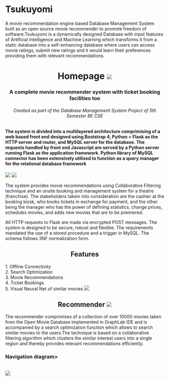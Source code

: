 # Tsukuyomi
A movie recommendation engine based Database Management System built as an open source movie recommender to promote freedom of software.Tsukuyomi is a dynamically designed Database with input features of Artificial Intelligence and Machine Learning which transforms it from a static database into a self-enhancing database where users can access movie ratings, submit new ratings and it would learn their preferences providing them with relevant recommendations. 
<h1 align="center">
  Homepage
  <img src="https://github.com/vgaurav3011/Tsukuyomi/blob/master/pics/Homepage.png"/>
</h1>
<h3 align="center">A complete movie recommender system with ticket booking facilities too</h5>
<h6 align="center">Created as part of the Database Management System Project of 5th Semester BE CSE</h6> 
<h4 p align="left">
The system is divided into a multilayered architecture comprimising of a web based front end designed using Bootstrap 4, Python + Flask as the HTTP server and router, and MySQL server for the database. The requests handled by front end Javascript are served by a Python server running Flask as the application framework. Python library of MySQL connector has been extensively utilised to function as a query manager for the relational database framework
</p>
</h4>
<img src="https://github.com/vgaurav3011/Tsukuyomi/blob/master/pics/Login_Page.png"/>
<img src="https://github.com/vgaurav3011/Tsukuyomi/blob/master/pics/Sign_Up.png"/>

<p align="left">
The system provides movie recommendations using Collaborative Filtering technique and an onsite booking and management system for a theatre (franchise). The stakeholders takein into consideration are the cashier at the booking kiosk, who books tickets in exchange for payment, and the other being the manager who has the power of defining statistics, change prices, schedules movies, and adds new movies that are to be premiered.
</p>
<p align="left">
All HTTP requests to Flask are made via encrypted POST messages. The system is designed to be secure, robust and flexible. The requirements mandated the use of a stored procedure and a trigger in MySQL. The schema follows 3NF normalization form.
</p>
<h2 align="center">
  Features
</h2>
<p align="left">
  1. Offline Connectivity<br>
  2. Search Optimization<br>
  3. Movie Recommendations<br>
  4. Ticket Bookings<br>
  5. Visual Neural Net of similar movies
<img src="https://github.com/vgaurav3011/Tsukuyomi/blob/master/pics/Functionalities.png"/>
<h2 align="center">
  Recommender
  <img src="https://github.com/vgaurav3011/Tsukuyomi/blob/master/pics/Movie_Recommender_View.png"/>
</h2>
<p align="left">
  The recommender comprimises of a collection of over 10000 movies taken from the Open Movie Database implemented in GraphLab IDE and is accompanied by a search optimization function which allows to search similar movies to the users.The technique is based on a collaborative filtering algorithm which clusters the similar interest users into a single region and thereby provides relevant recommendations efficiently.
</p>
<h3>Navigation diagram></h3>
<br>
<img src="https://github.com/vgaurav3011/Tsukuyomi/blob/master/pics/nav.jpg"/>
  

